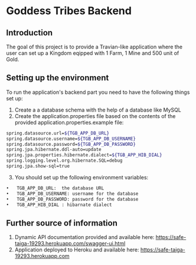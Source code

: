 # Goddess Tribes Backend

## Introduction

The goal of this project is to provide a Travian-like application where the user can set up a Kingdom eqipped with 1 Farm, 1 Mine and 500 unit of Gold. 

## Setting up the environment

To run the application's backend part you need to have the following things set up:

1.	Create a a database schema with the help of a database like MySQL
2.	Create the application.properties file based on the contents of the provided application.properties.example file:

```bash
spring.datasource.url=${TGB_APP_DB_URL}
spring.datasource.username=${TGB_APP_DB_USERNAME}
spring.datasource.password=${TGB_APP_DB_PASSWORD}
spring.jpa.hibernate.ddl-auto=update
spring.jpa.properties.hibernate.dialect=${TGB_APP_HIB_DIAL}
spring.logging.level.org.hibernate.SQL=debug
spring.jpa.show-sql=true
```

3.	You should set up the following environment variables:
```bash
•	TGB_APP_DB_URL:  the database URL
•	TGB_APP_DB_USERNAME: username for the database
•	TGB_APP_DB_PASSWORD: password for the database
•	TGB_APP_HIB_DIAL : hibarnate dialect
```

## Further source of information
1.	Dynamic API documentation provided and available here: https://safe-taiga-19293.herokuapp.com/swagger-ui.html
2.	Application deployed to Heroku and available here: https://safe-taiga-19293.herokuapp.com

